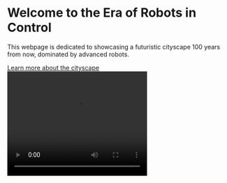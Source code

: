 </style>
</head>
<body>
<h1 class="title-box">Welcome to the Era of Robots in Control</h1>
<p>This webpage is dedicated to showcasing a futuristic cityscape 100 years from now, dominated by advanced robots.</p>
<a href="content.html">Learn more about the cityscape</a>
<video width="320" height="240" controls>
  <source src="Gen-2 3119019254, create a video of hu, M 5.mp4" type="video/mp4">
  Your browser does not support the video tag.
</video>
</body>
</html>
